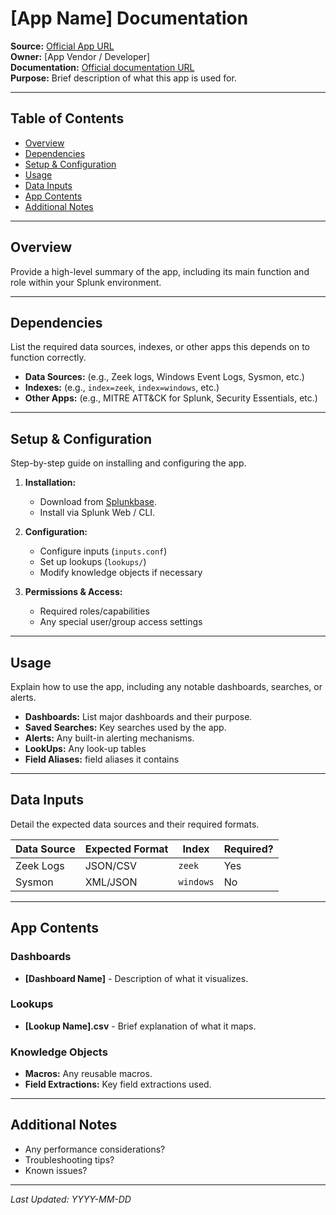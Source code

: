 # [App Name] Documentation

**Source:** [Official App URL](https://example.com)  
**Owner:** [App Vendor / Developer]  
**Documentation:** [Official documentation URL](https://example.com)  
**Purpose:** Brief description of what this app is used for.

---

## Table of Contents

- [Overview](#overview)
- [Dependencies](#dependencies)
- [Setup & Configuration](#setup--configuration)
- [Usage](#usage)
- [Data Inputs](#data-inputs)
- [App Contents](#app-contents)
- [Additional Notes](#additional-notes)

---

## Overview

Provide a high-level summary of the app, including its main function and role within your Splunk environment.

---

## Dependencies

List the required data sources, indexes, or other apps this depends on to function correctly.

- **Data Sources:** (e.g., Zeek logs, Windows Event Logs, Sysmon, etc.)
- **Indexes:** (e.g., `index=zeek`, `index=windows`, etc.)
- **Other Apps:** (e.g., MITRE ATT&CK for Splunk, Security Essentials, etc.)

---

## Setup & Configuration

Step-by-step guide on installing and configuring the app.

1. **Installation:**
   - Download from [Splunkbase](https://splunkbase.splunk.com).
   - Install via Splunk Web / CLI.

2. **Configuration:**
   - Configure inputs (`inputs.conf`)
   - Set up lookups (`lookups/`)
   - Modify knowledge objects if necessary

3. **Permissions & Access:**
   - Required roles/capabilities
   - Any special user/group access settings

---

## Usage

Explain how to use the app, including any notable dashboards, searches, or alerts.

- **Dashboards:** List major dashboards and their purpose.
- **Saved Searches:** Key searches used by the app.
- **Alerts:** Any built-in alerting mechanisms.
- **LookUps:** Any look-up tables
- **Field Aliases:** field aliases it contains

---

## Data Inputs

Detail the expected data sources and their required formats.

| Data Source | Expected Format | Index | Required? |
|-------------|----------------|-------|-----------|
| Zeek Logs   | JSON/CSV        | `zeek` | Yes       |
| Sysmon      | XML/JSON        | `windows` | No       |

---

## App Contents

### Dashboards
- **[Dashboard Name]** - Description of what it visualizes.

### Lookups
- **[Lookup Name].csv** - Brief explanation of what it maps.

### Knowledge Objects
- **Macros:** Any reusable macros.
- **Field Extractions:** Key field extractions used.

---

## Additional Notes

- Any performance considerations?
- Troubleshooting tips?
- Known issues?

---

_Last Updated: YYYY-MM-DD_